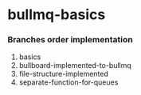 # bullmq-basics

### Branches order implementation

1. basics
2. bullboard-implemented-to-bullmq
3. file-structure-implemented
4. separate-function-for-queues
